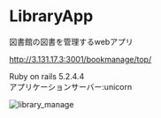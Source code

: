 # LibraryApp
図書館の図書を管理するwebアプリ  

http://3.131.17.3:3001/bookmanage/top/    

Ruby on rails 5.2.4.4  
アプリケーションサーバー:unicorn  

![library_manage](https://user-images.githubusercontent.com/20613753/106384660-5cd9d980-640f-11eb-84ae-9dec8c887018.gif)
